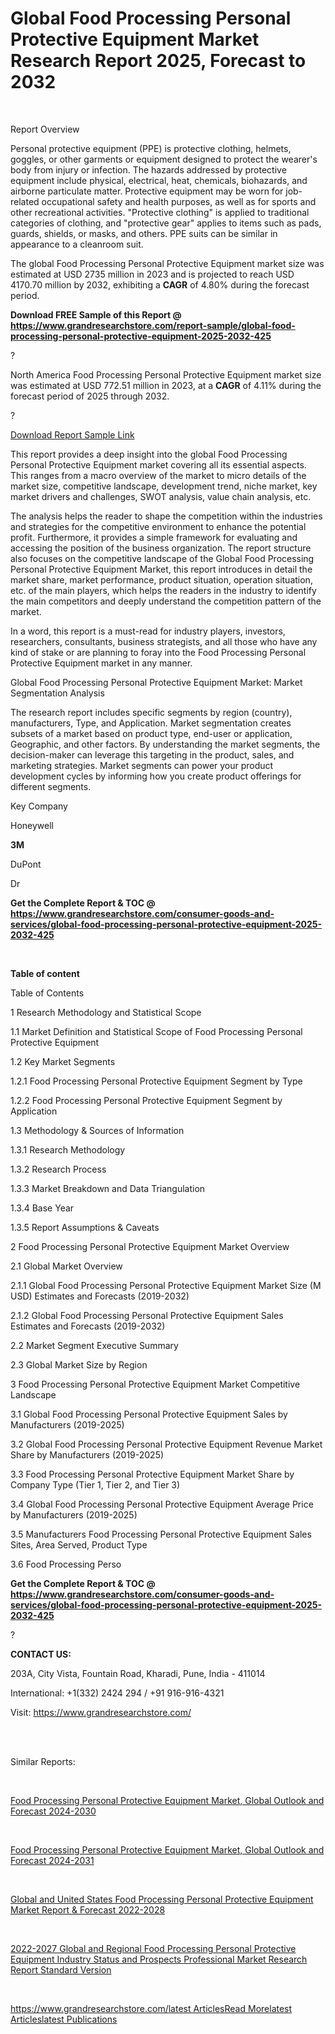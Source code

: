 <h1>Global Food Processing Personal Protective Equipment Market Research Report 2025, Forecast to 2032</h1><br/><p>Report Overview</p>
 
 
 
 <p>Personal protective equipment (PPE) is protective clothing, helmets, goggles, or other garments or equipment designed to protect the wearer&#39;s body from injury or infection. The hazards addressed by protective equipment include physical, electrical, heat, chemicals, biohazards, and airborne particulate matter. Protective equipment may be worn for job-related occupational safety and health purposes, as well as for sports and other recreational activities. "Protective clothing" is applied to traditional categories of clothing, and "protective gear" applies to items such as pads, guards, shields, or masks, and others. PPE suits can be similar in appearance to a cleanroom suit.</p>
 
 
 
 <p>The global Food Processing Personal Protective Equipment market size was estimated at USD 2735 million in 2023 and is projected to reach USD 4170.70 million by 2032, exhibiting a <strong>CAGR</strong> of 4.80% during the forecast period.</p>
 
 
 
 <div><b>Download FREE Sample of this Report @ <a href="https://www.grandresearchstore.com/report-sample/global-food-processing-personal-protective-equipment-2025-2032-425">https://www.grandresearchstore.com/report-sample/global-food-processing-personal-protective-equipment-2025-2032-425</a></b></div>
 
 
 
 <p>? </p>
 
 
 
 <p>North America Food Processing Personal Protective Equipment market size was estimated at USD 772.51 million in 2023, at a <strong>CAGR</strong> of 4.11% during the forecast period of 2025 through 2032.</p>
 
 
 
 <p>? </p>
 
 
 
 <p><a href="https://www.grandresearchstore.com/mr-admin/report-sample/global-food-processing-personal-protective-equipment-2025-2032-425">Download Report Sample Link</a></p>
 
 
 
 <p>This report provides a deep insight into the global Food Processing Personal Protective Equipment market covering all its essential aspects. This ranges from a macro overview of the market to micro details of the market size, competitive landscape, development trend, niche market, key market drivers and challenges, SWOT analysis, value chain analysis, etc.</p>
 
 
 
 <p>The analysis helps the reader to shape the competition within the industries and strategies for the competitive environment to enhance the potential profit. Furthermore, it provides a simple framework for evaluating and accessing the position of the business organization. The report structure also focuses on the competitive landscape of the Global Food Processing Personal Protective Equipment Market, this report introduces in detail the market share, market performance, product situation, operation situation, etc. of the main players, which helps the readers in the industry to identify the main competitors and deeply understand the competition pattern of the market.</p>
 
 
 
 <p>In a word, this report is a must-read for industry players, investors, researchers, consultants, business strategists, and all those who have any kind of stake or are planning to foray into the Food Processing Personal Protective Equipment market in any manner.</p>
 
 
 
 <p>Global Food Processing Personal Protective Equipment Market: Market Segmentation Analysis</p>
 
 
 
 <p>The research report includes specific segments by region (country), manufacturers, Type, and Application. Market segmentation creates subsets of a market based on product type, end-user or application, Geographic, and other factors. By understanding the market segments, the decision-maker can leverage this targeting in the product, sales, and marketing strategies. Market segments can power your product development cycles by informing how you create product offerings for different segments.</p>
 
 
 
 <p>Key Company</p>
 
 
 
 <p>Honeywell</p>
 
 
 
 <p><strong>3M</strong></p>
 
 
 
 <p>DuPont</p>
 
 
 
 <p>Dr</p>
 
 
 
 <div><b>Get the Complete Report & TOC @ <a href="https://www.grandresearchstore.com/consumer-goods-and-services/global-food-processing-personal-protective-equipment-2025-2032-425">https://www.grandresearchstore.com/consumer-goods-and-services/global-food-processing-personal-protective-equipment-2025-2032-425</a></b></div>
 
 
 
 <p><br />
 
 <b>Table of content</b></p>
 
 
 
 <p>Table of Contents<br />
 
 1 Research Methodology and Statistical Scope<br />
 
 1.1 Market Definition and Statistical Scope of Food Processing Personal Protective Equipment<br />
 
 1.2 Key Market Segments<br />
 
 1.2.1 Food Processing Personal Protective Equipment Segment by Type<br />
 
 1.2.2 Food Processing Personal Protective Equipment Segment by Application<br />
 
 1.3 Methodology & Sources of Information<br />
 
 1.3.1 Research Methodology<br />
 
 1.3.2 Research Process<br />
 
 1.3.3 Market Breakdown and Data Triangulation<br />
 
 1.3.4 Base Year<br />
 
 1.3.5 Report Assumptions & Caveats<br />
 
 2 Food Processing Personal Protective Equipment Market Overview<br />
 
 2.1 Global Market Overview<br />
 
 2.1.1 Global Food Processing Personal Protective Equipment Market Size (M USD) Estimates and Forecasts (2019-2032)<br />
 
 2.1.2 Global Food Processing Personal Protective Equipment Sales Estimates and Forecasts (2019-2032)<br />
 
 2.2 Market Segment Executive Summary<br />
 
 2.3 Global Market Size by Region<br />
 
 3 Food Processing Personal Protective Equipment Market Competitive Landscape<br />
 
 3.1 Global Food Processing Personal Protective Equipment Sales by Manufacturers (2019-2025)<br />
 
 3.2 Global Food Processing Personal Protective Equipment Revenue Market Share by Manufacturers (2019-2025)<br />
 
 3.3 Food Processing Personal Protective Equipment Market Share by Company Type (Tier 1, Tier 2, and Tier 3)<br />
 
 3.4 Global Food Processing Personal Protective Equipment Average Price by Manufacturers (2019-2025)<br />
 
 3.5 Manufacturers Food Processing Personal Protective Equipment Sales Sites, Area Served, Product Type<br />
 
 3.6 Food Processing Perso</p>
 
 
 
 <div><b>Get the Complete Report & TOC @ <a href="https://www.grandresearchstore.com/consumer-goods-and-services/global-food-processing-personal-protective-equipment-2025-2032-425">https://www.grandresearchstore.com/consumer-goods-and-services/global-food-processing-personal-protective-equipment-2025-2032-425</a></b></div>
 
 
 
 <p>? </p>
 
 
 
 <p><b>CONTACT US:</b><br />
 
 203A, City Vista, Fountain Road, Kharadi, Pune, India - 411014<br />
 
 International: +1(332) 2424 294 / +91 916-916-4321<br />
 
 Visit: <a href="https://www.grandresearchstore.com/">https://www.grandresearchstore.com/</a><br />
 
 <br />
 
 <br />
 
 Similar Reports:<br />
 
 <br />
 
 <a href="https://www.grandresearchstore.com/consumer-goods-and-services/global-food-processing-personal-protective-equipment-forecast-2024-2030-273">Food Processing Personal Protective Equipment Market, Global Outlook and Forecast 2024-2030</a><br />
 
 <br />
 
 <a href="https://www.grandresearchstore.com/machines/global-food-processing-personal-protective-equipment-forecast-2024-2031-87">Food Processing Personal Protective Equipment Market, Global Outlook and Forecast 2024-2031</a><br />
 
 <br />
 
 <a href="https://www.grandresearchstore.com/machines/global-united-states-food-processing-personal-protective-equipment-2022-2028-644">Global and United States Food Processing Personal Protective Equipment Market Report & Forecast 2022-2028</a><br />
 
 <br />
 
 <a href="https://www.grandresearchstore.com/machines/global-regional-food-processing-personal-protective-equipment-2022-2027-836">2022-2027 Global and Regional Food Processing Personal Protective Equipment Industry Status and Prospects Professional Market Research Report Standard Version</a><br />
 
 <br />
 
 <a href="https://gyeongbokgung.com">https://www.grandresearchstore.com/</a><a href="https://hallyeomaritime.com">latest Articles</a><a href="https://jingwansa.com">Read More</a><a href="https://nguoiviet.jp/">latest Articles</a><a href="https://www.intelmarketresearch.com/">latest Publications</a></p>
